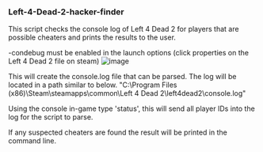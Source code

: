 ### Left-4-Dead-2-hacker-finder

This script checks the console log of Left 4 Dead 2 for players that are possible cheaters
and prints the results to the user.

-condebug must be enabled in the launch options (click properties on the Left 4 Dead 2 file on steam)
![image](https://github.com/JackLacey18/Left-4-Dead-2-hacker-finder/assets/94805552/16b090f0-cd6d-4b49-85f2-452df00336f4)

This will create the console.log file that can be parsed. The log will be located in a path similar to below.
"C:\Program Files (x86)\Steam\steamapps\common\Left 4 Dead 2\left4dead2\console.log"

Using the console in-game type 'status', this will send all player IDs into the log for the script to parse.

If any suspected cheaters are found the result will be printed in the command line.
